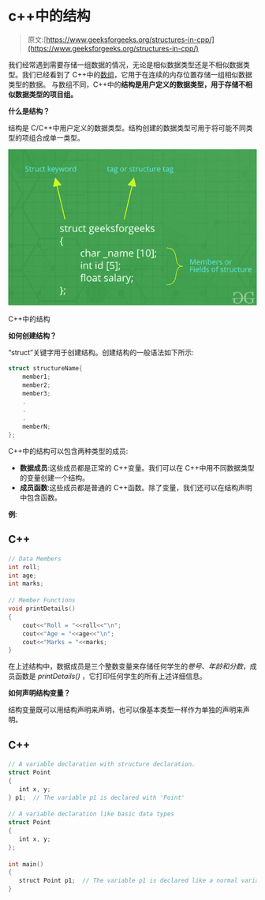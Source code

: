 # c++中的结构

> 原文:[https://www.geeksforgeeks.org/structures-in-cpp/](https://www.geeksforgeeks.org/structures-in-cpp/)

我们经常遇到需要存储一组数据的情况，无论是相似数据类型还是不相似数据类型。我们已经看到了 C++中的[数组](https://www.geeksforgeeks.org/arrays-in-c-cpp/)，它用于在连续的内存位置存储一组相似数据类型的数据。
与数组不同，C++中的**结构是用户定义的数据类型，用于存储不相似数据类型的项目组。**

**什么是结构？**

结构是 C/C++中用户定义的数据类型。结构创建的数据类型可用于将可能不同类型的项组合成单一类型。

![](img/03ade341b09b080e6512889780b2d575.png)

C++中的结构

**如何创建结构？**

“struct”关键字用于创建结构。创建结构的一般语法如下所示:

```cpp
struct structureName{
    member1;
    member2;
    member3;
    .
    .
    .
    memberN;
};
```

C++中的结构可以包含两种类型的成员:

*   **数据成员**:这些成员都是正常的 C++变量。我们可以在 C++中用不同数据类型的变量创建一个结构。
*   **成员函数**:这些成员都是普通的 C++函数。除了变量，我们还可以在结构声明中包含函数。

**例**:

## C++

```cpp
// Data Members
int roll;
int age;
int marks;

// Member Functions
void printDetails()
{
    cout<<"Roll = "<<roll<<"\n";
    cout<<"Age = "<<age<<"\n";
    cout<<"Marks = "<<marks;
}
```

在上述结构中，数据成员是三个整数变量来存储任何学生的*卷号、年龄和分数*，成员函数是 *printDetails()* ，它打印任何学生的所有上述详细信息。

**如何声明结构变量？**

结构变量既可以用结构声明来声明，也可以像基本类型一样作为单独的声明来声明。

## C++

```cpp
// A variable declaration with structure declaration.
struct Point
{
   int x, y;
} p1;  // The variable p1 is declared with 'Point'

// A variable declaration like basic data types
struct Point
{
   int x, y;
};

int main()
{
   struct Point p1;  // The variable p1 is declared like a normal variable
}
```
